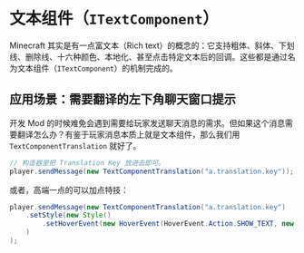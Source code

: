 # 文本组件（`ITextComponent`）

Minecraft 其实是有一点富文本（Rich text）的概念的：它支持粗体、斜体、下划线、删除线、十六种颜色、本地化、甚至点击特定文本后的回调。这些都是通过名为文本组件（`ITextComponent`）的机制完成的。

## 应用场景：需要翻译的左下角聊天窗口提示

开发 Mod 的时候难免会遇到需要给玩家发送聊天消息的需求。但如果这个消息需要翻译怎么办？有鉴于玩家消息本质上就是文本组件，那么我们用 `TextComponentTranslation` 就好了。

```java
// 构造器里把 Translation Key 放进去即可。
player.sendMessage(new TextComponentTranslation("a.translation.key"));
```

或者，高端一点的可以加点特技：

```java
player.sendMessage(new TextComponentTranslation("a.translation.key")
    .setStyle(new Style()
        .setHoverEvent(new HoverEvent(HoverEvent.Action.SHOW_TEXT, new TextComponentTranslation("another.translation.key")))
    )
);
```
